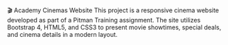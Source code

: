 🎬 Academy Cinemas Website
This project is a responsive cinema website developed as part of a Pitman Training assignment. The site utilizes Bootstrap 4, HTML5, and CSS3 to present movie showtimes, special deals, and cinema details in a modern layout.

